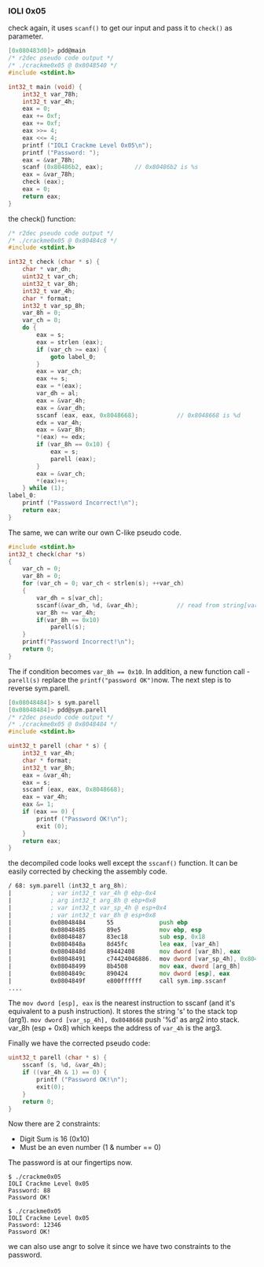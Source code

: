 ### IOLI 0x05

check again, it uses `scanf()` to get our input and pass it to `check()` as parameter.

```c
[0x080483d0]> pdd@main
/* r2dec pseudo code output */
/* ./crackme0x05 @ 0x8048540 */
#include <stdint.h>

int32_t main (void) {
    int32_t var_78h;
    int32_t var_4h;
    eax = 0;
    eax += 0xf;
    eax += 0xf;
    eax >>= 4;
    eax <<= 4;
    printf ("IOLI Crackme Level 0x05\n");
    printf ("Password: ");
    eax = &var_78h;
    scanf (0x80486b2, eax);			// 0x80486b2 is %s
    eax = &var_78h;
    check (eax);
    eax = 0;
    return eax;
}
```

the check() function:

```c
/* r2dec pseudo code output */
/* ./crackme0x05 @ 0x80484c8 */
#include <stdint.h>

int32_t check (char * s) {
    char * var_dh;
    uint32_t var_ch;
    uint32_t var_8h;
    int32_t var_4h;
    char * format;
    int32_t var_sp_8h;
    var_8h = 0;
    var_ch = 0;
    do {
        eax = s;
        eax = strlen (eax);
        if (var_ch >= eax) {
            goto label_0;
        }
        eax = var_ch;
        eax += s;
        eax = *(eax);
        var_dh = al;
        eax = &var_4h;
        eax = &var_dh;
        sscanf (eax, eax, 0x8048668);			// 0x8048668 is %d
        edx = var_4h;
        eax = &var_8h;
        *(eax) += edx;
        if (var_8h == 0x10) {
            eax = s;
            parell (eax);
        }
        eax = &var_ch;
        *(eax)++;
    } while (1);
label_0:
    printf ("Password Incorrect!\n");
    return eax;
}
```

The same, we can write our own C-like pseudo code.

```c
#include <stdint.h>
int32_t check(char *s)
{
    var_ch = 0;
    var_8h = 0;
    for (var_ch = 0; var_ch < strlen(s); ++var_ch)
    {
        var_dh = s[var_ch];
        sscanf(&var_dh, %d, &var_4h);			// read from string[var_ch], store to var_4h
        var_8h += var_4h;
        if(var_8h == 0x10)
            parell(s);
    }
    printf("Password Incorrect!\n");
    return 0;
}
```

The if condition becomes `var_8h == 0x10`. In addition, a new function call - `parell(s)` replace the `printf("password OK")`now. The next step is to reverse sym.parell.

```c
[0x08048484]> s sym.parell
[0x08048484]> pdd@sym.parell
/* r2dec pseudo code output */
/* ./crackme0x05 @ 0x8048484 */
#include <stdint.h>

uint32_t parell (char * s) {
    int32_t var_4h;
    char * format;
    int32_t var_8h;
    eax = &var_4h;
    eax = s;
    sscanf (eax, eax, 0x8048668);
    eax = var_4h;
    eax &= 1;
    if (eax == 0) {
        printf ("Password OK!\n");
        exit (0);
    }
    return eax;
}
```

the decompiled code looks well except the `sscanf()` function. It can be easily corrected by checking the assembly code.

```asm
/ 68: sym.parell (int32_t arg_8h);
|           ; var int32_t var_4h @ ebp-0x4
|           ; arg int32_t arg_8h @ ebp+0x8
|           ; var int32_t var_sp_4h @ esp+0x4
|           ; var int32_t var_8h @ esp+0x8
|           0x08048484      55             push ebp
|           0x08048485      89e5           mov ebp, esp
|           0x08048487      83ec18         sub esp, 0x18
|           0x0804848a      8d45fc         lea eax, [var_4h]
|           0x0804848d      89442408       mov dword [var_8h], eax
|           0x08048491      c74424046886.  mov dword [var_sp_4h], 0x8048668 ; [0x8048668:4]=0x50006425 %d
|           0x08048499      8b4508         mov eax, dword [arg_8h]
|           0x0804849c      890424         mov dword [esp], eax
|           0x0804849f      e800ffffff     call sym.imp.sscanf         ; int sscanf(const char *s, const char *format,   ...)
....
```

The `mov dword [esp], eax` is the nearest instruction to sscanf (and it's equivalent to a push instruction). It stores the string 's' to the stack top (arg1).  `mov dword [var_sp_4h], 0x8048668` push '%d' as arg2 into stack. var_8h (esp + 0x8) which keeps the address of `var_4h` is the arg3.

Finally we have the corrected pseudo code:

```c
uint32_t parell (char * s) {
    sscanf (s, %d, &var_4h);
    if ((var_4h & 1) == 0) {
        printf ("Password OK!\n");
        exit(0);
    }
    return 0;
}
```

Now there are 2 constraints:

* Digit Sum is 16 (0x10)
* Must be an even number (1 & number == 0)

The password is at our fingertips now.

```console
$ ./crackme0x05
IOLI Crackme Level 0x05
Password: 88
Password OK!

$ ./crackme0x05
IOLI Crackme Level 0x05
Password: 12346
Password OK!
```

we can also use angr to solve it since we have two constraints to the password.
